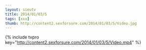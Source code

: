 ```yaml
--- 
layout: sieutv
title: 2014/01/03/5
tags: [xxx]
thumb: http://content2.sexforsure.com/2014/01/03/5/Video.jpg
---
```

{% include tvpro key="http://content2.sexforsure.com/2014/01/03/5/Video.mp4" %} 
